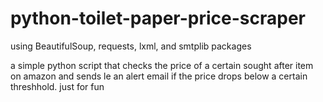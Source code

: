 # python-toilet-paper-price-scraper

using BeautifulSoup, requests, lxml, and smtplib packages

a simple python script that checks the price of a certain sought after item on amazon and sends le an alert email if the price drops below a certain threshhold. just for fun
